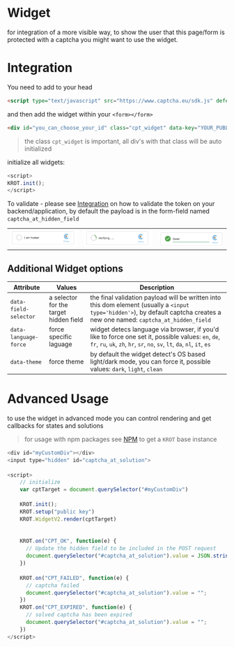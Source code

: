 # Widget

for integration of a more visible way, to show the user that this page/form is protected with a captcha you might
want to use the widget.

# Integration

You need to add to your head

```html
<script type="text/javascript" src="https://www.captcha.eu/sdk.js" defer></script>
```

and then add the widget within your `<form></form>`


```html
<div id="you_can_choose_your_id" class="cpt_widget" data-key="YOUR_PUBLIC_KEY">
```

> the class `cpt_widget`  is important, all div's with that class will be auto initialized

initialize all widgets:

```js
<script>
KROT.init();
</script>
```


To validate - please see [Integration](/install) on how to validate the token on your backend/application, by default the payload is in the form-field named `captcha_at_hidden_field`


|                                                 |                                  |  |
| -------------------------------------------------------- | -------------------------------------- | ------- |
| <img src="files/widget/widget1.png">                                   | <img src="files/widget/widget2.png"> |  <img src="files/widget/widget3.png">     |



## Additional Widget options

| Attribute                                                | Values                                 | Description |
| -------------------------------------------------------- | -------------------------------------- | ------- |
| `data-field-selector`                                    | a selector for the target hidden field |  the final validation payload will be written into this dom element (usually a `<input type='hidden'>`), by default captcha creates a new one named: `captcha_at_hidden_field`     |
| `data-language-force`                                    | force specific laguage                 |  widget detecs language via browser, if you'd like to force one set it, possible values: `en`, `de`, `fr`, `ru`, `uk`, `zh`, `hr`, `sr`, `no`, `sv`, `lt`, `da`, `nl`, `it`, `es`    |
| `data-theme         `                                    | force theme                            |  by default the widget detect's OS based light/dark mode, you can force it, possible values: `dark`, `light`, `clean`   |



# Advanced Usage

to use the widget in advanced mode you can control rendering and get callbacks for states and solutions

> for usage with npm packages see [NPM](/npm) to get a `KROT` base instance

```js
<div id="myCustomDiv"></div>
<input type="hidden" id="captcha_at_solution">

<script>
    // initialize
    var cptTarget = document.querySelector("#myCustomDiv")

    KROT.init();
    KROT.setup("public key")
    KROT.WidgetV2.render(cptTarget)


    KROT.on("CPT_OK", function(e) {
      // Update the hidden field to be included in the POST request
      document.querySelector("#captcha_at_solution").value = JSON.stringify(e.detail);
    })

    KROT.on("CPT_FAILED", function(e) {
      // captcha failed
      document.querySelector("#captcha_at_solution").value = "";
    })
    KROT.on("CPT_EXPIRED", function(e) {
      // solved captcha has been expired
      document.querySelector("#captcha_at_solution").value = "";
    })
</script>
```
